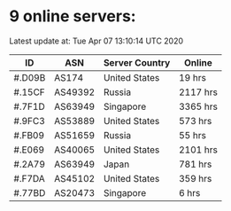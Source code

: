 # 9 online servers:

Latest update at: Tue Apr 07 13:10:14 UTC 2020

| ID | ASN | Server Country | Online |
| -- | --- | -------------- | ------ |
| #.D09B | AS174 | United States | 19 hrs |
| #.15CF | AS49392 | Russia | 2117 hrs |
| #.7F1D | AS63949 | Singapore | 3365 hrs |
| #.9FC3 | AS53889 | United States | 573 hrs |
| #.FB09 | AS51659 | Russia | 55 hrs |
| #.E069 | AS40065 | United States | 2101 hrs |
| #.2A79 | AS63949 | Japan | 781 hrs |
| #.F7DA | AS45102 | United States | 359 hrs |
| #.77BD | AS20473 | Singapore | 6 hrs |

